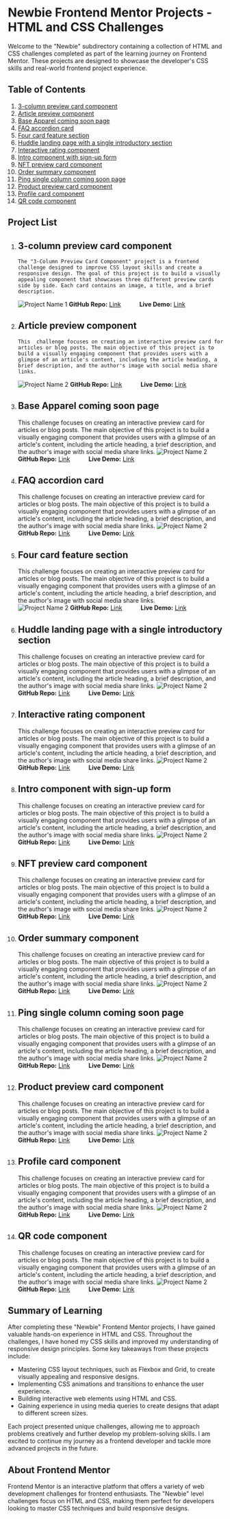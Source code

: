 # Newbie Frontend Mentor Projects - HTML and CSS Challenges

Welcome to the "Newbie" subdirectory containing a collection of HTML and CSS challenges completed as part of the learning journey on Frontend Mentor. These projects are designed to showcase the developer's CSS skills and real-world frontend project experience.

## Table of Contents

1. [3-column preview card component](#3-column-preview-card-component)
2. [Article preview component](#article-preview-component)
3. [Base Apparel coming soon page](#base-apparel-coming-soon-page)
4. [FAQ accordion card](#faq-accordion-card)
5. [Four card feature section](#four-card-feature-section)
6. [Huddle landing page with a single introductory section](#huddle-landing-page-with-a-single-introductory-section)
7. [Interactive rating component](#interactive-rating-component)
8. [Intro component with sign-up form](#intro-component-with-sign-up-form)
9. [NFT preview card component](#nft-preview-card-component)
10. [Order summary component](#order-summary-component)
11. [Ping single column coming soon page](#ping-single-column-coming-soon-page)
12. [Product preview card component](#product-preview-card-component)
13. [Profile card component](#profile-card-component)
14. [QR code component](#qr-code-component)

## Project List
1. ## 3-column preview card component

       The "3-Column Preview Card Component" project is a frontend challenge designed to improve CSS layout skills and create a responsive design. The goal of this project is to build a visually appealing component that showcases three different preview cards side by side. Each card contains an image, a title, and a brief description.

   ![Project Name 1](../Newbie/3-column-preview-card-component-main/src/images/Pasted%20image.png)
    **GitHub Repo:** [Link](https://github.com/BlueDragn/FrontEndMentor/tree/main/Newbie/3-column-preview-card-component-main) &nbsp;&nbsp;&nbsp;&nbsp;&nbsp;&nbsp;&nbsp;&nbsp;&nbsp;
     **Live Demo:** [Link](https://newbie-3-column-cards.netlify.app/)

2. ## Article preview component

       This  challenge focuses on creating an interactive preview card for articles or blog posts. The main objective of this project is to build a visually engaging component that provides users with a glimpse of an article's content, including the article heading, a brief description, and the author's image with social media share links.
   ![Project Name 2](../Newbie/article-preview-component-master/src/design/desktop-preview.jpg)
    **GitHub Repo:** [Link](https://github.com/BlueDragn/FrontEndMentor/tree/main/Newbie/article-preview-component-master) &nbsp;&nbsp;&nbsp;&nbsp;&nbsp;&nbsp;&nbsp;&nbsp;&nbsp;
     **Live Demo:** [Link](https://newbie-3-column-cards.netlify.app/)

3. ## Base Apparel coming soon page

    This  challenge focuses on creating an interactive preview card for articles or blog posts. The main objective of this project is to build a visually engaging component that provides users with a glimpse of an article's content, including the article heading, a brief description, and the author's image with social media share links.
   ![Project Name 2](../Newbie/base-apparel-coming-soon-master/src/design/desktop-preview.jpg)
    **GitHub Repo:** [Link](https://github.com/BlueDragn/FrontEndMentor/tree/main/Newbie/base-apparel-coming-soon-master) &nbsp;&nbsp;&nbsp;&nbsp;&nbsp;&nbsp;&nbsp;&nbsp;&nbsp;
     **Live Demo:** [Link](https://newbie-3-column-cards.netlify.app/)

4. ## FAQ accordion card

    This  challenge focuses on creating an interactive preview card for articles or blog posts. The main objective of this project is to build a visually engaging component that provides users with a glimpse of an article's content, including the article heading, a brief description, and the author's image with social media share links.
   ![Project Name 2](../Newbie/faq-accordion-card-main/src/design/desktop-preview.jpg)
    **GitHub Repo:** [Link](https://github.com/BlueDragn/FrontEndMentor/tree/main/Newbie/faq-accordion-card-main) &nbsp;&nbsp;&nbsp;&nbsp;&nbsp;&nbsp;&nbsp;&nbsp;&nbsp;
     **Live Demo:** [Link](https://newbie-3-column-cards.netlify.app/)

5. ## Four card feature section

    This  challenge focuses on creating an interactive preview card for articles or blog posts. The main objective of this project is to build a visually engaging component that provides users with a glimpse of an article's content, including the article heading, a brief description, and the author's image with social media share links.</br>
   ![Project Name 2](../Newbie/four-card-feature-section-master/src/design/desktop-preview.jpg)
    **GitHub Repo:** [Link](https://github.com/BlueDragn/FrontEndMentor/tree/main/Newbie/four-card-feature-section-master) &nbsp;&nbsp;&nbsp;&nbsp;&nbsp;&nbsp;&nbsp;&nbsp;&nbsp;
     **Live Demo:** [Link](https://newbie-3-column-cards.netlify.app/)

6. ## Huddle landing page with a single introductory section

    This  challenge focuses on creating an interactive preview card for articles or blog posts. The main objective of this project is to build a visually engaging component that provides users with a glimpse of an article's content, including the article heading, a brief description, and the author's image with social media share links.
   ![Project Name 2](../Newbie/huddle-landing-page-with-single-introductory-section-master/src/design/desktop-preview.jpg)
    **GitHub Repo:** [Link](https://github.com/BlueDragn/FrontEndMentor/tree/main/Newbie/base-apparel-coming-soon-master) &nbsp;&nbsp;&nbsp;&nbsp;&nbsp;&nbsp;&nbsp;&nbsp;&nbsp;
     **Live Demo:** [Link](https://newbie-3-column-cards.netlify.app/)


7. ## Interactive rating component

    This  challenge focuses on creating an interactive preview card for articles or blog posts. The main objective of this project is to build a visually engaging component that provides users with a glimpse of an article's content, including the article heading, a brief description, and the author's image with social media share links.
   ![Project Name 2](../Newbie/interactive-rating-component-main/src/design/desktop-preview.jpg)
    **GitHub Repo:** [Link](https://github.com/BlueDragn/FrontEndMentor/tree/main/Newbie/base-apparel-coming-soon-master) &nbsp;&nbsp;&nbsp;&nbsp;&nbsp;&nbsp;&nbsp;&nbsp;&nbsp;
     **Live Demo:** [Link](https://newbie-3-column-cards.netlify.app/)


8. ## Intro component with sign-up form

    This  challenge focuses on creating an interactive preview card for articles or blog posts. The main objective of this project is to build a visually engaging component that provides users with a glimpse of an article's content, including the article heading, a brief description, and the author's image with social media share links.
   ![Project Name 2](../Newbie/intro-component-with-signup-form-master/src/design/desktop-preview.jpg)
    **GitHub Repo:** [Link](https://github.com/BlueDragn/FrontEndMentor/tree/main/Newbie/base-apparel-coming-soon-master) &nbsp;&nbsp;&nbsp;&nbsp;&nbsp;&nbsp;&nbsp;&nbsp;&nbsp;
     **Live Demo:** [Link](https://newbie-3-column-cards.netlify.app/)


9. ## NFT preview card component


    This  challenge focuses on creating an interactive preview card for articles or blog posts. The main objective of this project is to build a visually engaging component that provides users with a glimpse of an article's content, including the article heading, a brief description, and the author's image with social media share links.
   ![Project Name 2](../Newbie/nft-preview-card-component-main/src/design/desktop-preview.jpg)
    **GitHub Repo:** [Link](https://github.com/BlueDragn/FrontEndMentor/tree/main/Newbie/base-apparel-coming-soon-master) &nbsp;&nbsp;&nbsp;&nbsp;&nbsp;&nbsp;&nbsp;&nbsp;&nbsp;
     **Live Demo:** [Link](https://newbie-3-column-cards.netlify.app/)

10. ## Order summary component


    This  challenge focuses on creating an interactive preview card for articles or blog posts. The main objective of this project is to build a visually engaging component that provides users with a glimpse of an article's content, including the article heading, a brief description, and the author's image with social media share links.
   ![Project Name 2](../Newbie/order-summary-component-main/src/design/desktop-preview.jpg)
    **GitHub Repo:** [Link](https://github.com/BlueDragn/FrontEndMentor/tree/main/Newbie/base-apparel-coming-soon-master) &nbsp;&nbsp;&nbsp;&nbsp;&nbsp;&nbsp;&nbsp;&nbsp;&nbsp;
     **Live Demo:** [Link](https://newbie-3-column-cards.netlify.app/)


11. ## Ping single column coming soon page

    This  challenge focuses on creating an interactive preview card for articles or blog posts. The main objective of this project is to build a visually engaging component that provides users with a glimpse of an article's content, including the article heading, a brief description, and the author's image with social media share links.
   ![Project Name 2](../Newbie/ping-coming-soon-page-master/src/design/desktop-preview.jpg)
    **GitHub Repo:** [Link](https://github.com/BlueDragn/FrontEndMentor/tree/main/Newbie/base-apparel-coming-soon-master) &nbsp;&nbsp;&nbsp;&nbsp;&nbsp;&nbsp;&nbsp;&nbsp;&nbsp;
     **Live Demo:** [Link](https://newbie-3-column-cards.netlify.app/)


12. ## Product preview card component

    This  challenge focuses on creating an interactive preview card for articles or blog posts. The main objective of this project is to build a visually engaging component that provides users with a glimpse of an article's content, including the article heading, a brief description, and the author's image with social media share links.
   ![Project Name 2](../Newbie/product-preview-card-component-main/src/design/desktop-preview.jpg)
    **GitHub Repo:** [Link](https://github.com/BlueDragn/FrontEndMentor/tree/main/Newbie/base-apparel-coming-soon-master) &nbsp;&nbsp;&nbsp;&nbsp;&nbsp;&nbsp;&nbsp;&nbsp;&nbsp;
     **Live Demo:** [Link](https://newbie-3-column-cards.netlify.app/)

13. ## Profile card component

    This  challenge focuses on creating an interactive preview card for articles or blog posts. The main objective of this project is to build a visually engaging component that provides users with a glimpse of an article's content, including the article heading, a brief description, and the author's image with social media share links.
   ![Project Name 2](../Newbie/profile-card-component-main/src/design/desktop-preview.jpg)
    **GitHub Repo:** [Link](https://github.com/BlueDragn/FrontEndMentor/tree/main/Newbie/base-apparel-coming-soon-master) &nbsp;&nbsp;&nbsp;&nbsp;&nbsp;&nbsp;&nbsp;&nbsp;&nbsp;
     **Live Demo:** [Link](https://newbie-3-column-cards.netlify.app/)

14. ## QR code component

    This  challenge focuses on creating an interactive preview card for articles or blog posts. The main objective of this project is to build a visually engaging component that provides users with a glimpse of an article's content, including the article heading, a brief description, and the author's image with social media share links.
   ![Project Name 2](../Newbie/qr-code-component-main/src/design/desktop-preview.jpg)
    **GitHub Repo:** [Link](https://github.com/BlueDragn/FrontEndMentor/tree/main/Newbie/base-apparel-coming-soon-master) &nbsp;&nbsp;&nbsp;&nbsp;&nbsp;&nbsp;&nbsp;&nbsp;&nbsp;
     **Live Demo:** [Link](https://newbie-3-column-cards.netlify.app/)



## Summary of Learning

After completing these "Newbie" Frontend Mentor projects, I have gained valuable hands-on experience in HTML and CSS. Throughout the challenges, I have honed my CSS skills and improved my understanding of responsive design principles. Some key takeaways from these projects include:

- Mastering CSS layout techniques, such as Flexbox and Grid, to create visually appealing and responsive designs.
- Implementing CSS animations and transitions to enhance the user experience.
- Building interactive web elements using HTML and CSS.
- Gaining experience in using media queries to create designs that adapt to different screen sizes.

Each project presented unique challenges, allowing me to approach problems creatively and further develop my problem-solving skills. I am excited to continue my journey as a frontend developer and tackle more advanced projects in the future.

## About Frontend Mentor

Frontend Mentor is an interactive platform that offers a variety of web development challenges for frontend enthusiasts. The "Newbie" level challenges focus on HTML and CSS, making them perfect for developers looking to master CSS techniques and build responsive designs.
